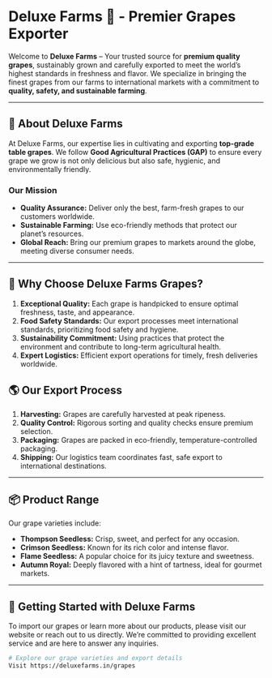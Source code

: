 # Deluxe Farms 🍇 - Premier Grapes Exporter

Welcome to **Deluxe Farms** – Your trusted source for **premium quality grapes**, sustainably grown and carefully exported to meet the world’s highest standards in freshness and flavor. We specialize in bringing the finest grapes from our farms to international markets with a commitment to **quality, safety, and sustainable farming**.

---

## 🌿 About Deluxe Farms
At Deluxe Farms, our expertise lies in cultivating and exporting **top-grade table grapes**. We follow **Good Agricultural Practices (GAP)** to ensure every grape we grow is not only delicious but also safe, hygienic, and environmentally friendly.

### Our Mission
- **Quality Assurance:** Deliver only the best, farm-fresh grapes to our customers worldwide.
- **Sustainable Farming:** Use eco-friendly methods that protect our planet’s resources.
- **Global Reach:** Bring our premium grapes to markets around the globe, meeting diverse consumer needs.

---

## 🍇 Why Choose Deluxe Farms Grapes?
1. **Exceptional Quality:** Each grape is handpicked to ensure optimal freshness, taste, and appearance.
2. **Food Safety Standards:** Our export processes meet international standards, prioritizing food safety and hygiene.
3. **Sustainability Commitment:** Using practices that protect the environment and contribute to long-term agricultural health.
4. **Expert Logistics:** Efficient export operations for timely, fresh deliveries worldwide.

## 🌎 Our Export Process
1. **Harvesting:** Grapes are carefully harvested at peak ripeness.
2. **Quality Control:** Rigorous sorting and quality checks ensure premium selection.
3. **Packaging:** Grapes are packed in eco-friendly, temperature-controlled packaging.
4. **Shipping:** Our logistics team coordinates fast, safe export to international destinations.

---

## 📦 Product Range
Our grape varieties include:
- **Thompson Seedless:** Crisp, sweet, and perfect for any occasion.
- **Crimson Seedless:** Known for its rich color and intense flavor.
- **Flame Seedless:** A popular choice for its juicy texture and sweetness.
- **Autumn Royal:** Deeply flavored with a hint of tartness, ideal for gourmet markets.

---

## 🚀 Getting Started with Deluxe Farms
To import our grapes or learn more about our products, please visit our website or reach out to us directly. We’re committed to providing excellent service and are here to answer any inquiries.

```bash
# Explore our grape varieties and export details
Visit https://deluxefarms.in/grapes
